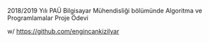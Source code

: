 2018/2019 Yılı PAÜ Bilgisayar Mühendisliği bölümünde
Algoritma ve Programlamalar Proje Ödevi

w/ https://github.com/engincankizilyar
